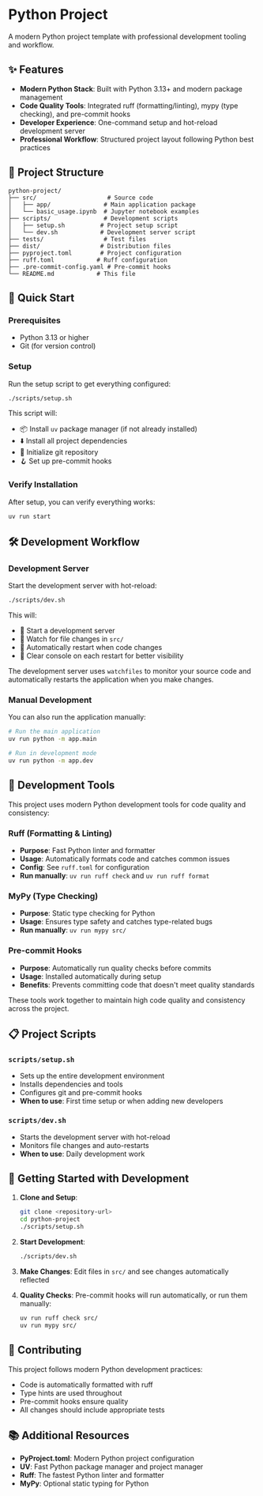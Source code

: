 # Python Project

A modern Python project template with professional development tooling and workflow.

## ✨ Features

- **Modern Python Stack**: Built with Python 3.13+ and modern package management
- **Code Quality Tools**: Integrated ruff (formatting/linting), mypy (type checking), and pre-commit hooks
- **Developer Experience**: One-command setup and hot-reload development server
- **Professional Workflow**: Structured project layout following Python best practices

## 📁 Project Structure

```
python-project/
├── src/                    # Source code
│   ├── app/               # Main application package
│   └── basic_usage.ipynb  # Jupyter notebook examples
├── scripts/               # Development scripts
│   ├── setup.sh          # Project setup script
│   └── dev.sh            # Development server script
├── tests/                 # Test files
├── dist/                 # Distribution files
├── pyproject.toml        # Project configuration
├── ruff.toml            # Ruff configuration
├── .pre-commit-config.yaml # Pre-commit hooks
└── README.md            # This file
```

## 🚀 Quick Start

### Prerequisites

- Python 3.13 or higher
- Git (for version control)

### Setup

Run the setup script to get everything configured:

```bash
./scripts/setup.sh
```

This script will:

- 📦 Install `uv` package manager (if not already installed)
- ⬇️ Install all project dependencies
- 🔧 Initialize git repository
- 🪝 Set up pre-commit hooks

### Verify Installation

After setup, you can verify everything works:

```bash
uv run start
```

## 🛠️ Development Workflow

### Development Server

Start the development server with hot-reload:

```bash
./scripts/dev.sh
```

This will:

- 🚀 Start a development server
- 👀 Watch for file changes in `src/`
- 🔄 Automatically restart when code changes
- 🧹 Clear console on each restart for better visibility

The development server uses `watchfiles` to monitor your source code and automatically restarts the application when you make changes.

### Manual Development

You can also run the application manually:

```bash
# Run the main application
uv run python -m app.main

# Run in development mode
uv run python -m app.dev
```

## 🔧 Development Tools

This project uses modern Python development tools for code quality and consistency:

### Ruff (Formatting & Linting)

- **Purpose**: Fast Python linter and formatter
- **Usage**: Automatically formats code and catches common issues
- **Config**: See `ruff.toml` for configuration
- **Run manually**: `uv run ruff check` and `uv run ruff format`

### MyPy (Type Checking)

- **Purpose**: Static type checking for Python
- **Usage**: Ensures type safety and catches type-related bugs
- **Run manually**: `uv run mypy src/`

### Pre-commit Hooks

- **Purpose**: Automatically run quality checks before commits
- **Usage**: Installed automatically during setup
- **Benefits**: Prevents committing code that doesn't meet quality standards

These tools work together to maintain high code quality and consistency across the project.

## 📋 Project Scripts

### `scripts/setup.sh`

- Sets up the entire development environment
- Installs dependencies and tools
- Configures git and pre-commit hooks
- **When to use**: First time setup or when adding new developers

### `scripts/dev.sh`

- Starts the development server with hot-reload
- Monitors file changes and auto-restarts
- **When to use**: Daily development work

## 🎯 Getting Started with Development

1. **Clone and Setup**:

   ```bash
   git clone <repository-url>
   cd python-project
   ./scripts/setup.sh
   ```

2. **Start Development**:

   ```bash
   ./scripts/dev.sh
   ```

3. **Make Changes**: Edit files in `src/` and see changes automatically reflected

4. **Quality Checks**: Pre-commit hooks will run automatically, or run them manually:
   ```bash
   uv run ruff check src/
   uv run mypy src/
   ```

## 🤝 Contributing

This project follows modern Python development practices:

- Code is automatically formatted with ruff
- Type hints are used throughout
- Pre-commit hooks ensure quality
- All changes should include appropriate tests

## 📚 Additional Resources

- **PyProject.toml**: Modern Python project configuration
- **UV**: Fast Python package manager and project manager
- **Ruff**: The fastest Python linter and formatter
- **MyPy**: Optional static typing for Python
